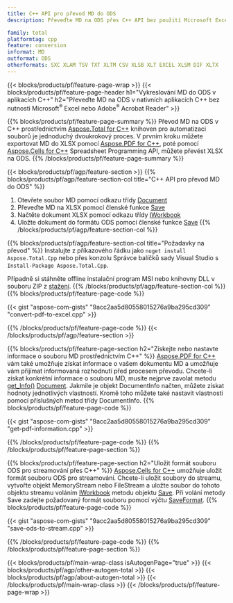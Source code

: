 ```yaml
---
title: C++ API pro převod MD do ODS
description: Převeďte MD na ODS přes C++ API bez použití Microsoft Excel nebo Adobe Reader

family: total
platformtag: cpp
feature: conversion
informat: MD
outformat: ODS
otherformats: SXC XLAM TSV TXT XLTM CSV XLSB XLT EXCEL XLSM DIF XLTX
---
```

{{< blocks/products/pf/feature-page-wrap >}}
{{< blocks/products/pf/feature-page-header h1="Vykreslování MD do ODS v aplikacích C++" h2="Převeďte MD na ODS v nativních aplikacích C++ bez nutnosti Microsoft<sup>&reg;</sup> Excel nebo Adobe<sup>&reg;</sup> Acrobat Reader" >}}

{{% blocks/products/pf/feature-page-summary %}}
Převod MD na ODS v C++ prostřednictvím [Aspose.Total for C++](https://products.aspose.com/total/cpp/) knihoven pro automatizaci souborů je jednoduchý dvoukrokový proces. V prvním kroku můžete exportovat MD do XLSX pomocí [Aspose.PDF for C++](https://products.aspose.com/pdf/cpp/), poté pomocí [Aspose.Cells for C++](https://products.aspose.com/cells/cpp/) Spreadsheet Programming API, můžete převést XLSX na ODS. 
{{% /blocks/products/pf/feature-page-summary  %}}

{{< blocks/products/pf/agp/feature-section >}}
{{% blocks/products/pf/agp/feature-section-col title="C++ API pro převod MD do ODS" %}}
1. Otevřete soubor MD pomocí odkazu třídy [Document](https://reference.aspose.com/pdf/cpp/class/aspose.pdf.document)
2. Převeďte MD na XLSX pomocí členské funkce [Save](https://reference.aspose.com/pdf/cpp/class/aspose.pdf.document#a6383c010776212483f51cc41235924db)
3. Načtěte dokument XLSX pomocí odkazu třídy [IWorkbook](https://reference.aspose.com/cells/cpp/class/aspose.cells.i_workbook)
4. Uložte dokument do formátu ODS pomocí členské funkce [Save](https://reference.aspose.com/cells/cpp/class/aspose.cells.i_workbook#a9460f52a2dec8f4bf623a4905167d997)
{{% /blocks/products/pf/agp/feature-section-col %}}

{{% blocks/products/pf/agp/feature-section-col title="Požadavky na převod" %}}
Instalujte z příkazového řádku jako ```nuget install Aspose.Total.Cpp``` nebo přes konzolu Správce balíčků sady Visual Studio s ```Install-Package Aspose.Total.Cpp```.

Případně si stáhněte offline instalační program MSI nebo knihovny DLL v souboru ZIP z [stažení](https://releases.aspose.comtotal/cpp).
{{% /blocks/products/pf/agp/feature-section-col %}}
{{% blocks/products/pf/feature-page-code %}}

{{< gist "aspose-com-gists" "9acc2aa5d80558015276a9ba295cd309" "convert-pdf-to-excel.cpp" >}}



{{% /blocks/products/pf/feature-page-code %}}
{{< /blocks/products/pf/agp/feature-section >}}

{{% blocks/products/pf/feature-page-section  h2="Získejte nebo nastavte informace o souboru MD prostřednictvím C++" %}}
[Aspose.PDF for C++](https://products.aspose.com/pdf/cpp/) vám také umožňuje získat informace o vašem dokumentu MD a umožňuje vám přijímat informovaná rozhodnutí před procesem převodu. Chcete-li získat konkrétní informace o souboru MD, musíte nejprve zavolat metodu [get_Info()](https://reference.aspose.com/pdf/cpp/class/aspose.pdf.document#ae7a6ba620499ffa0dbaa5c813ee96c4a) [Document](https://reference.aspose.com/pdf/cpp/class/aspose.pdf.document). Jakmile je objekt DocumentInfo načten, můžete získat hodnoty jednotlivých vlastností. Kromě toho můžete také nastavit vlastnosti pomocí příslušných metod třídy DocumentInfo.
{{% blocks/products/pf/feature-page-code %}}

{{< gist "aspose-com-gists" "9acc2aa5d80558015276a9ba295cd309" "get-pdf-information.cpp" >}}

{{% /blocks/products/pf/feature-page-code  %}}
{{% /blocks/products/pf/feature-page-section %}}

{{% blocks/products/pf/feature-page-section  h2="Uložit formát souboru ODS pro streamování přes C++" %}}
[Aspose.Cells for C++](https://products.aspose.com/cells/net/) umožňuje uložit formát souboru ODS pro streamování. Chcete-li uložit soubory do streamu, vytvořte objekt MemoryStream nebo FileStream a uložte soubor do tohoto objektu streamu voláním [IWorkbook](https://reference.aspose.com/cells/cpp/class/aspose.cells.i_workbook) metodu objektu [Save](https://reference.aspose.com/cells/cpp/class/aspose.cells.i_workbook#a77072cfb929787df9ad1f38b02f58349). Při volání metody Save zadejte požadovaný formát souboru pomocí výčtu [SaveFormat](https://reference.aspose.com/cells/cpp/namespace/aspose.cells#a11cae527e4e68f1adcac8f47ea64481a).
{{% blocks/products/pf/feature-page-code %}}

{{< gist "aspose-com-gists" "9acc2aa5d80558015276a9ba295cd309" "save-ods-to-stream.cpp" >}}

{{% /blocks/products/pf/feature-page-code  %}}
{{% /blocks/products/pf/feature-page-section %}}

{{< blocks/products/pf/main-wrap-class isAutogenPage="true" >}}
{{< blocks/products/pf/agp/other-autogen-total >}}
{{< blocks/products/pf/agp/about-autogen-total >}}
{{< /blocks/products/pf/main-wrap-class >}}
{{< /blocks/products/pf/feature-page-wrap >}}